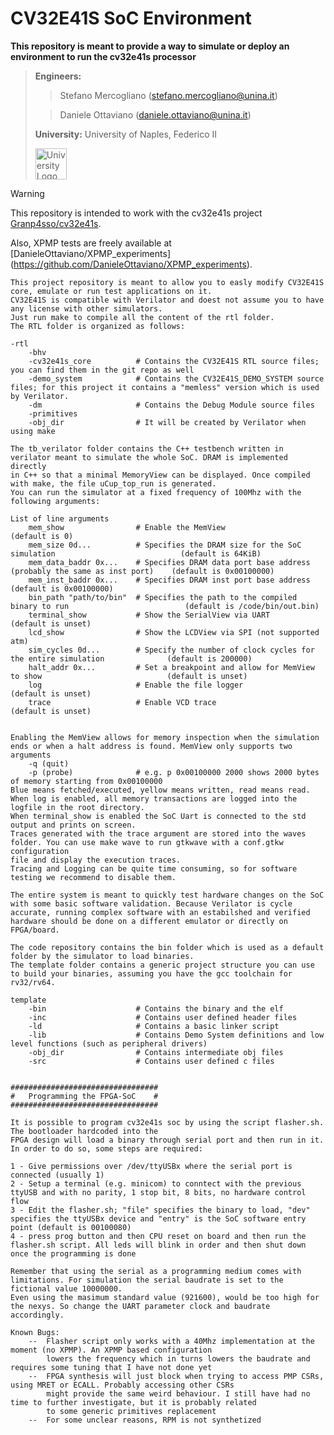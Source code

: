 # CV32E41S SoC Environment                                           

**This repository is meant to provide a way to simulate or deploy an environment to run the cv32e41s processor**

> **Engineers:** 
> > Stefano Mercogliano ([stefano.mercogliano@unina.it](mailto:stefano.mercogliano@unina.it))
> 
> > Daniele Ottaviano ([daniele.ottaviano@unina.it](mailto:daniele.ottaviano@unina.it)) 
>
> **University:** University of Naples, Federico II
>
>  <img src="https://upload.wikimedia.org/wikipedia/commons/a/a1/Napoli_university_logo.svg" alt="University Logo" width="50"/>

> [!WARNING]
> This repository is intended to work with the cv32e41s project [Granp4sso/cv32e41s](https://github.com/Granp4sso/cv32e41s).
>
> Also, XPMP tests are freely available at [DanieleOttaviano/XPMP\_experiments] (https://github.com/DanieleOttaviano/XPMP_experiments).

    This project repository is meant to allow you to easly modify CV32E41S core, emulate or run test applications on it.
    CV32E41S is compatible with Verilator and doest not assume you to have any license with other simulators.
    Just run make to compile all the content of the rtl folder.
    The RTL folder is organized as follows:

    -rtl
        -bhv
        -cv32e41s_core          # Contains the CV32E41S RTL source files; you can find them in the git repo as well
        -demo_system            # Contains the CV32E41S_DEMO_SYSTEM source files; for this project it contains a "memless" version which is used by Verilator.
        -dm                     # Contains the Debug Module source files
        -primitives             
        -obj_dir                # It will be created by Verilator when using make

    The tb_verilator folder contains the C++ testbench written in verilator meant to simulate the whole SoC. DRAM is implemented directly
    in C++ so that a minimal MemoryView can be displayed. Once compiled with make, the file uCup_top_run is generated. 
    You can run the simulator at a fixed frequency of 100Mhz with the following arguments:

    List of line arguments
        mem_show                # Enable the MemView                                                        (default is 0)
        mem_size 0d...          # Specifies the DRAM size for the SoC simulation                            (default is 64KiB)
        mem_data_baddr 0x...    # Specifies DRAM data port base address (probably the same as inst port)    (default is 0x00100000)
        mem_inst_baddr 0x...    # Specifies DRAM inst port base address                                     (default is 0x00100000)
        bin_path "path/to/bin"  # Specifies the path to the compiled binary to run                          (default is /code/bin/out.bin)
        terminal_show           # Show the SerialView via UART                                              (default is unset)
        lcd_show                # Show the LCDView via SPI (not supported atm)
        sim_cycles 0d...        # Specify the number of clock cycles for the entire simulation              (default is 200000)
        halt_addr 0x...         # Set a breakpoint and allow for MemView to show                            (default is unset)
        log                     # Enable the file logger                                                    (default is unset)
        trace                   # Enable VCD trace                                                          (default is unset)


    Enabling the MemView allows for memory inspection when the simulation ends or when a halt address is found. MemView only supports two arguments
        -q (quit)
        -p (probe)              # e.g. p 0x00100000 2000 shows 2000 bytes of memory starting from 0x00100000
    Blue means fetched/executed, yellow means written, read means read.
    When log is enabled, all memory transactions are logged into the logfile in the root directory.
    When terminal_show is enabled the SoC Uart is connected to the std output and prints on screen.
    Traces generated with the trace argument are stored into the waves folder. You can use make wave to run gtkwave with a conf.gtkw configuration
    file and display the execution traces.
    Tracing and Logging can be quite time consuming, so for software testing we recommend to disable them.
    
    The entire system is meant to quickly test hardware changes on the SoC with some basic software validation. Because Verilator is cycle accurate, running complex software with an estabilshed and verified
    hardware should be done on a different emulator or directly on FPGA/board.

    The code repository contains the bin folder which is used as a default folder by the simulator to load binaries.
    The template folder contains a generic project structure you can use to build your binaries, assuming you have the gcc toolchain for rv32/rv64.

    template
        -bin                    # Contains the binary and the elf
        -inc                    # Contains user defined header files
        -ld                     # Contains a basic linker script
        -lib                    # Contains Demo System definitions and low level functions (such as peripheral drivers)
        -obj_dir                # Contains intermediate obj files
        -src                    # Contains user defined c files

    
    #################################
    #   Programming the FPGA-SoC    #  
    #################################

    It is possible to program cv32e41s soc by using the script flasher.sh. The bootloader hardcoded into the
    FPGA design will load a binary through serial port and then run in it.
    In order to do so, some steps are required:

    1 - Give permissions over /dev/ttyUSBx where the serial port is connected (usually 1)
    2 - Setup a terminal (e.g. minicom) to conntect with the previous ttyUSB and with no parity, 1 stop bit, 8 bits, no hardware control flow
    3 - Edit the flasher.sh; "file" specifies the binary to load, "dev" specifies the ttyUSBx device and "entry" is the SoC software entry point (default is 00100080)
    4 - press prog button and then CPU reset on board and then run the flasher.sh script. All leds will blink in order and then shut down once the programming is done

    Remember that using the serial as a programming medium comes with limitations. For simulation the serial baudrate is set to the fictional value 10000000.
    Even using the masimum standard value (921600), would be too high for the nexys. So change the UART parameter clock and baudrate accordingly.
    
    Known Bugs:
        --  Flasher script only works with a 40Mhz implementation at the moment (no XPMP). An XPMP based configuration
            lowers the frequency which in turns lowers the baudrate and requires some tuning that I have not done yet
        --  FPGA synthesis will just block when trying to access PMP CSRs, using MRET or ECALL. Probably accessing other CSRs
            might provide the same weird behaviour. I still have had no time to further investigate, but it is probably related 
            to some generic primitives replacement
        --  For some unclear reasons, RPM is not synthetized 

